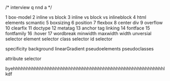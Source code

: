 /* interview q nnd a  */

1 box-model
2 inline vs block 
3 inline vs block vs inlineblock
4 html elements  scmantic
5 boxsizing
6 position
7 flexbox
8 center div
9 overflow
10 clearfix
11 doctype
12 metatag 
13 anchor tag linking 
14 fontface
15 fontfamily
16 :hover
17 wordbreak
minwidth maxwidth width 
unversial selector
element selector 
class selector
id selector
 
specificity
background
linearGradient
pseudoelements
pseudoclasses

attribute selector 






















byehhhhhhhhhhhhhhhhhhhhhhhhhhhhhhhhhhhhhhhhhhhhhhhhhhhhhhhhhlkdf